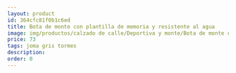 ```yaml
---
layout: product
id: 364cfc81f0b1c6ed
title: Bota de monte con plantilla de memoria y resistente al agua
image: img/productos/calzado de calle/Deportiva y monte/Bota de monte con plantilla de memoria y resistente al agua=73=joma gris tormes.webp
price: 73
tags: joma gris tormes
description: 
order: 0
---
```

